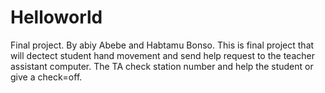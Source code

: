 # Helloworld
Final project.
By abiy Abebe and Habtamu Bonso.
This is final project that will dectect student hand movement and send help request to the teacher assistant computer. The TA check station number and help the student or give a check=off.
